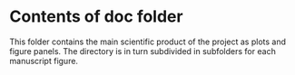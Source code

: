 # Contents of doc folder

This folder contains the main scientific product of the project
as plots and figure panels. The directory is in turn subdivided 
in subfolders for each manuscript figure.
